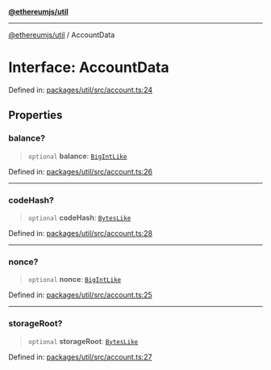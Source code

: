 [**@ethereumjs/util**](../README.md)

***

[@ethereumjs/util](../README.md) / AccountData

# Interface: AccountData

Defined in: [packages/util/src/account.ts:24](https://github.com/ethereumjs/ethereumjs-monorepo/blob/master/packages/util/src/account.ts#L24)

## Properties

### balance?

> `optional` **balance**: [`BigIntLike`](../type-aliases/BigIntLike.md)

Defined in: [packages/util/src/account.ts:26](https://github.com/ethereumjs/ethereumjs-monorepo/blob/master/packages/util/src/account.ts#L26)

***

### codeHash?

> `optional` **codeHash**: [`BytesLike`](../type-aliases/BytesLike.md)

Defined in: [packages/util/src/account.ts:28](https://github.com/ethereumjs/ethereumjs-monorepo/blob/master/packages/util/src/account.ts#L28)

***

### nonce?

> `optional` **nonce**: [`BigIntLike`](../type-aliases/BigIntLike.md)

Defined in: [packages/util/src/account.ts:25](https://github.com/ethereumjs/ethereumjs-monorepo/blob/master/packages/util/src/account.ts#L25)

***

### storageRoot?

> `optional` **storageRoot**: [`BytesLike`](../type-aliases/BytesLike.md)

Defined in: [packages/util/src/account.ts:27](https://github.com/ethereumjs/ethereumjs-monorepo/blob/master/packages/util/src/account.ts#L27)
